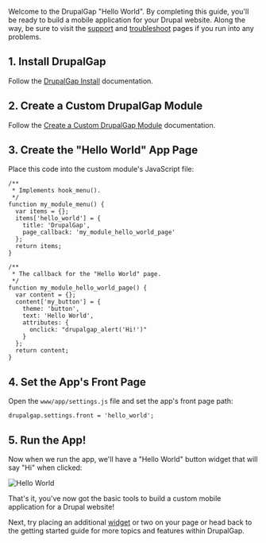 Welcome to the DrupalGap "Hello World". By completing this guide, you'll be ready to build a mobile application for your Drupal website. Along the way, be sure to visit the [support](http://drupalgap.org/support) and [troubleshoot](Install/Troubleshoot) pages if you run into any problems.

## 1. Install DrupalGap

Follow the [DrupalGap Install](Install) documentation.

## 2. Create a Custom DrupalGap Module

Follow the [Create a Custom DrupalGap Module](Modules/Create_a_Custom_Module) documentation.

## 3. Create the "Hello World" App Page

Place this code into the custom module's JavaScript file:

```
/**
 * Implements hook_menu().
 */
function my_module_menu() {
  var items = {};
  items['hello_world'] = {
    title: 'DrupalGap',
    page_callback: 'my_module_hello_world_page'
  };
  return items;
}

/**
 * The callback for the "Hello World" page.
 */
function my_module_hello_world_page() {
  var content = {};
  content['my_button'] = {
    theme: 'button',
    text: 'Hello World',
    attributes: {
      onclick: "drupalgap_alert('Hi!')"
    }
  };
  return content;
}
```

## 4. Set the App's Front Page

Open the `www/app/settings.js` file and set the app's front page path:

```
drupalgap.settings.front = 'hello_world';
```

## 5. Run the App!

Now when we run the app, we'll have a "Hello World" button widget that will say "Hi" when clicked:

![Hello World](http://www.drupalgap.org/sites/default/files/hello-world_0.png)

That's it, you've now got the basic tools to build a custom mobile application for a Drupal website!

Next, try placing an additional [widget](Widgets) or two on your page or head back to the getting started guide for more topics and features within DrupalGap.

